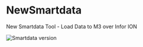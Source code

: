 # NewSmartdata
New Smartdata Tool - Load Data to M3 over Infor ION

![Smartdata version](https://img.shields.io/badge/version-0.0.2-blue)
